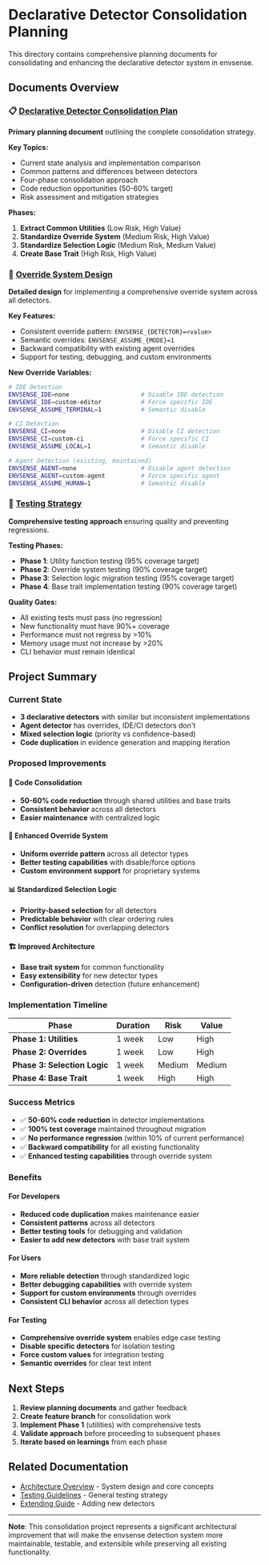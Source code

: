 # Declarative Detector Consolidation Planning

This directory contains comprehensive planning documents for consolidating and enhancing the declarative detector system in envsense.

## Documents Overview

### 📋 [Declarative Detector Consolidation Plan](./declarative-detector-consolidation.md)
**Primary planning document** outlining the complete consolidation strategy.

**Key Topics:**
- Current state analysis and implementation comparison
- Common patterns and differences between detectors
- Four-phase consolidation approach
- Code reduction opportunities (50-60% target)
- Risk assessment and mitigation strategies

**Phases:**
1. **Extract Common Utilities** (Low Risk, High Value)
2. **Standardize Override System** (Medium Risk, High Value)  
3. **Standardize Selection Logic** (Medium Risk, Medium Value)
4. **Create Base Trait** (High Risk, High Value)

### 🔧 [Override System Design](./override-system-design.md)
**Detailed design** for implementing a comprehensive override system across all detectors.

**Key Features:**
- Consistent override pattern: `ENVSENSE_{DETECTOR}=<value>`
- Semantic overrides: `ENVSENSE_ASSUME_{MODE}=1`
- Backward compatibility with existing agent overrides
- Support for testing, debugging, and custom environments

**New Override Variables:**
```bash
# IDE Detection
ENVSENSE_IDE=none                    # Disable IDE detection
ENVSENSE_IDE=custom-editor           # Force specific IDE
ENVSENSE_ASSUME_TERMINAL=1           # Semantic disable

# CI Detection  
ENVSENSE_CI=none                     # Disable CI detection
ENVSENSE_CI=custom-ci                # Force specific CI
ENVSENSE_ASSUME_LOCAL=1              # Semantic disable

# Agent Detection (existing, maintained)
ENVSENSE_AGENT=none                  # Disable agent detection
ENVSENSE_AGENT=custom-agent          # Force specific agent
ENVSENSE_ASSUME_HUMAN=1              # Semantic disable
```

### 🧪 [Testing Strategy](./testing-strategy-consolidation.md)
**Comprehensive testing approach** ensuring quality and preventing regressions.

**Testing Phases:**
- **Phase 1**: Utility function testing (95% coverage target)
- **Phase 2**: Override system testing (90% coverage target)
- **Phase 3**: Selection logic migration testing (95% coverage target)
- **Phase 4**: Base trait implementation testing (90% coverage target)

**Quality Gates:**
- All existing tests must pass (no regression)
- New functionality must have 90%+ coverage
- Performance must not regress by >10%
- Memory usage must not increase by >20%
- CLI behavior must remain identical

## Project Summary

### Current State
- **3 declarative detectors** with similar but inconsistent implementations
- **Agent detector** has overrides, IDE/CI detectors don't
- **Mixed selection logic** (priority vs confidence-based)
- **Code duplication** in evidence generation and mapping iteration

### Proposed Improvements

#### 🎯 Code Consolidation
- **50-60% code reduction** through shared utilities and base traits
- **Consistent behavior** across all detectors
- **Easier maintenance** with centralized logic

#### 🔧 Enhanced Override System
- **Uniform override pattern** across all detector types
- **Better testing capabilities** with disable/force options
- **Custom environment support** for proprietary systems

#### 📊 Standardized Selection Logic
- **Priority-based selection** for all detectors
- **Predictable behavior** with clear ordering rules
- **Conflict resolution** for overlapping detectors

#### 🏗️ Improved Architecture
- **Base trait system** for common functionality
- **Easy extensibility** for new detector types
- **Configuration-driven** detection (future enhancement)

### Implementation Timeline

| **Phase** | **Duration** | **Risk** | **Value** |
|-----------|--------------|----------|-----------|
| **Phase 1: Utilities** | 1 week | Low | High |
| **Phase 2: Overrides** | 1 week | Low | High |
| **Phase 3: Selection Logic** | 1 week | Medium | Medium |
| **Phase 4: Base Trait** | 1 week | High | High |

### Success Metrics

- ✅ **50-60% code reduction** in detector implementations
- ✅ **100% test coverage** maintained throughout migration
- ✅ **No performance regression** (within 10% of current performance)
- ✅ **Backward compatibility** for all existing functionality
- ✅ **Enhanced testing capabilities** through override system

### Benefits

#### For Developers
- **Reduced code duplication** makes maintenance easier
- **Consistent patterns** across all detectors
- **Better testing tools** for debugging and validation
- **Easier to add new detectors** with base trait system

#### For Users
- **More reliable detection** through standardized logic
- **Better debugging capabilities** with override system
- **Support for custom environments** through overrides
- **Consistent CLI behavior** across all detection types

#### For Testing
- **Comprehensive override system** enables edge case testing
- **Disable specific detectors** for isolation testing
- **Force custom values** for integration testing
- **Semantic overrides** for clear test intent

## Next Steps

1. **Review planning documents** and gather feedback
2. **Create feature branch** for consolidation work
3. **Implement Phase 1** (utilities) with comprehensive tests
4. **Validate approach** before proceeding to subsequent phases
5. **Iterate based on learnings** from each phase

## Related Documentation

- [Architecture Overview](../architecture.md) - System design and core concepts
- [Testing Guidelines](../testing.md) - General testing strategy
- [Extending Guide](../extending.md) - Adding new detectors

---

**Note**: This consolidation project represents a significant architectural improvement that will make the envsense detection system more maintainable, testable, and extensible while preserving all existing functionality.
